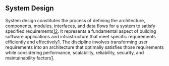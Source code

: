 ## System Design

System design constitutes the process of defining the architecture, components, modules, interfaces, and data flows for a system to satisfy specified requirements[1](https://www.linkedin.com/pulse/system-design-basics-essential-principles-best-practices-shukla-j5tdc)[2](https://www.designgurus.io/answers/detail/what-is-system-design-principle). It represents a fundamental aspect of building software applications and infrastructure that meet specific requirements efficiently and effectively[1](https://www.linkedin.com/pulse/system-design-basics-essential-principles-best-practices-shukla-j5tdc). The discipline involves transforming user requirements into an architecture that optimally satisfies those requirements while considering performance, scalability, reliability, security, and maintainability factors[1](https://www.linkedin.com/pulse/system-design-basics-essential-principles-best-practices-shukla-j5tdc).